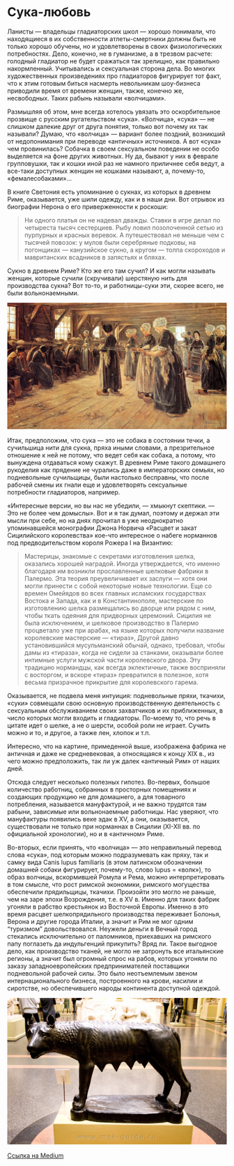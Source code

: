 # Сука-любовь

Ланисты — владельцы гладиаторских школ — хорошо понимали, что находящиеся в их собственности атлеты-смертники должны быть не только хорошо обучены, но и удовлетворены в своих физиологических потребностях. Дело, конечно, не в гуманизме, а в трезвом расчете: голодный гладиатор не будет сражаться так зрелищно, как правильно накормленный. Учитывались и сексуальная сторона дела. Во многих художественных произведениях про гладиаторов фигурирует тот факт, что к этим готовым биться насмерть невольникам шоу-бизнеса приводили время от времени женщин, также, конечно же, несвободных. Таких рабынь называли «волчицами».

Размышляя об этом, мне всегда хотелось увязать это оскорбительное прозвище с русским ругательством «сука». «Волчица», «сука» — не слишком далекие друг от друга понятия, только вот почему их так называли? Думаю, что «волчица» — вариант более поздний, возникший от недопонимания при переводе «античных» источников. А вот «сука» чем провинилась? Собачка в своем сексуальном поведении не особо выделяется на фоне других животных. Ну да, бывают у них в феврале групповушки, так и кошки иной раз не намного приличнее себя ведут, а все-таки доступных женщин не кошками называют, а, почему-то, «фемалесобаками»…

В книге Светония есть упоминание о сукнах, из которых в древнем Риме, оказывается, уже шили одежду, как и в наши дни. Вот отрывок из биографии Нерона о его приверженности к роскоши:

> Ни одного платья он не надевал дважды. Ставки в игре делал по четыреста тысяч сестерциев. Рыбу ловил позолоченной сетью из пурпурных и красных веревок. А путешествовал не меньше чем с тысячей повозок: у мулов были серебряные подковы, на погонщиках — канузийское сукно, а кругом — толпа скороходов и мавританских всадников в запястьях и бляхах.

Сукно в древнем Риме? Кто же его там сучил? И как могли называть женщин, которые сучили (скручивали) шерстяную нить для производства сукна? Вот то-то, и работницы-суки эти, скорее всего, не были вольнонаемными.

![Макс Либерман. Льнопрядильня. 1887 г. Берлин, Национальная галлерея.](img/max-liberman.jpeg)

Итак, предположим, что сука — это не собака в состоянии течки, а сучильшица нити для сукна, пряха иными словами, а презрительное отношение к ней не потому, что ведет себя как собака, а потому, что вынуждена отдаваться кому скажут. В древнем Риме такого домашнего рукоделия как прядение не чурались даже в императорских семьях, но подневольные сучильщицы, были настолько бесправны, что после рабочей смены их гнали еще и удовлетворять сексуальные потребности гладиаторов, например.

«Интересные версии, но вы нас не убедили, — хмыкнут скептики. — Это не более чем домыслы». Вот и я так думал, поэтому и держал эти мысли при себе, но на днях прочитал в уже неоднократно упоминавшейся монографии Джона Норвича «Расцвет и закат Сицилийского королевства» кое-что интересное о набеге норманнов под предводительством короля Рожера I на Византию:

> Мастерицы, знакомые с секретами изготовления шелка, оказались хорошей наградой. Иногда утверждается, что именно благодаря им возникли прославленные шелковые фабрики в Палермо. Эта теория преувеличивает их заслуги — хотя они могли принести с собой некоторые новые технологии. Еще со времен Омейядов во всех главных исламских государствах Востока и Запада, как и в Константинополе, мастерские по изготовлению шелка размещались во дворце или рядом с ним, чтобы ткать одеяния для придворных церемоний. Сицилия не была исключением, и шелковое производство в Палермо процветало уже при арабах, на языке которых получили название королевские мастерские — «тираз», Другой давно установившийся мусульманский обычай, однако, требовал, чтобы дамы из «тираза», когда не сидели за станками, оказывали более интимные услуги мужской части королевского двора. Эту традицию нормандцы, как всегда эклектичные, также восприняли с восторгом, и вскоре «тираз» превратился в полезное, хотя весьма призрачное прикрытие для королевского гарема.

Оказывается, не подвела меня интуиция: подневольные пряхи, ткачихи, «суки» совмещали свою основную производственную деятельность с сексуальным обслуживанием своих захватчиков и их приближенных, в число которых могли входить и гладиаторы. По-моему то, что речь в цитате идет о шелке, а не о шерсти, особой роли не играет. Сучить можно и то, и другое, а также лен, хлопок и т.п.

Интересно, что на картине, примеденной выше, изображена фабрика не античная и даже не средневековая,
а относящаяся к концу XIX в., из чего можно предположить, так ли уж далек «античный Рим» от наших дней.

Отсюда следует несколько полезных гипотез. Во-первых, большое количество работниц, собранных в просторных помещениях и создающих продукцию не для домашнего, а для товарного потребления, называется мануфактурой, и не важно трудятся там рабыни, зависимые или вольнонаемные работницы. Нас уверяют, что мануфактуры появились веке эдак в XV, а они, оказывается, существовали не только при норманнах в Сицилии (XI-XII вв. по официальной хронологии), но и в «античном» Риме.

Во-вторых, если принять, что «волчица» — это неправильный перевод слова «сука», под которым можно подразумевать как пряху, так и самку вида Canis lupus familiaris (в этом латинском обозначении домашней собаки фигурирует, почему-то, слово lupus = «волк»), то образ волчицы, вскормившей Ромула и Рема, можно интерпретировать в том смысле, что рост римской экономики, римского могущества обеспечили прядильщицы, ткачихи. Произойти это могло не раньше, чем на заре эпохи Возрождения, т.е. в XV в. Именно для таких фабрик угоняли в рабство крестьянок из Восточной Европы. Именно в это время расцвет шелкопрядильного производства переживает Болонья, Верона и другие города Италии, а значит и Рим не мог одним “туризмом” довольствовался. Неужели деньги в Вечный город стекались исключительно от паломников, приехавших на римского папу поглазеть да индульгенций прикупить? Вряд ли. Такое выгодное дело, как производство тканей, не могло не затронуть все итальянские регионы, а значит был огромный спрос на рабов, которых угоняли по заказу западноевропейских предпринимателей поставщики подневольной рабочей силы. Это было неотъемлемым звеном интернационального бизнеса, построенного на крови, насилии и сиротстве, но обеспечившего народы континента доступной одеждой.

<img src="img/lupus.jpg" alt="Автор фото Дмитрий Казаков." />


[Ссылка на Medium](https://yababay.medium.com/%D1%81%D1%83%D0%BA%D0%B0-%D0%BB%D1%8E%D0%B1%D0%BE%D0%B2%D1%8C-e05c28ed9f5b)
